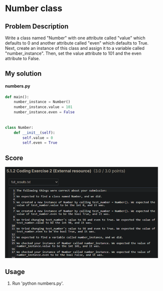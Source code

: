 # Number class

## Problem Description

Write a class named "Number" with one attribute called "value" which defaults to 0 and another attribute called "even" which defaults to True.
Next, create an instance of this class and assign it to a variable called "number_instance". Then, set the value attribute to 101 and the even attribute to False.

## My solution

#### numbers.py

```python
def main():
    number_instance = Number()
    number_instance.value = 101
    number_instance.even = False


class Number:
    def __init__(self):
        self.value = 0
        self.even = True
```

## Score

![All good](./resources/score.png)

## Usage

1. Run 'python numbers.py'.